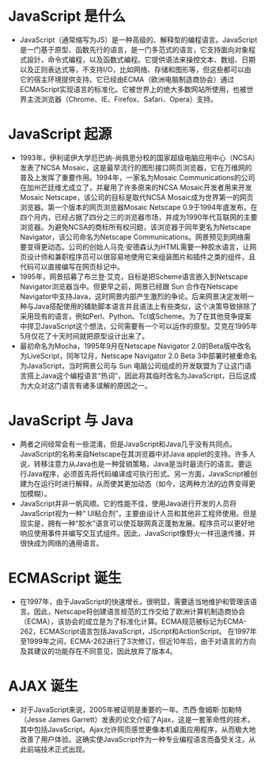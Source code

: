 # JavaScript 是什么
* JavaScript（通常缩写为JS）是一种高级的、解释型的编程语言。JavaScript是一门基于原型、函数先行的语言，是一门多范式的语言，它支持面向对象程式設計，命令式编程，以及函数式编程。它提供语法来操控文本、数组、日期以及正则表达式等，不支持I/O，比如网络、存储和图形等，但这些都可以由它的宿主环境提供支持。它已经由ECMA（欧洲电脑制造商协会）通过ECMAScript实现语言的标准化。它被世界上的绝大多数网站所使用，也被世界主流浏览器（Chrome、IE、Firefox、Safari、Opera）支持。
# JavaScript 起源
* 1993年，伊利诺伊大学厄巴纳-尚佩恩分校的国家超级电脑应用中心（NCSA）发表了NCSA Mosaic，这是最早流行的图形接口网页浏览器，它在万维网的普及上发挥了重要作用。1994年，一家名为Mosaic Communications的公司在加州芒廷维尤成立了，并雇用了许多原来的NCSA Mosaic开发者用来开发Mosaic Netscape，该公司的目标是取代NCSA Mosaic成为世界第一的网页浏览器。第一个版本的网页浏览器Mosaic Netscape 0.9于1994年底发布。在四个月内，已经占据了四分之三的浏览器市场，并成为1990年代互联网的主要浏览器。为避免NCSA的商标所有权问题，该浏览器于同年更名为Netscape Navigator，该公司命名为Netscape Communications。网景预见到网络需要变得更动态。公司的创始人马克·安德森认为HTML需要一种胶水语言，让网页设计师和兼职程序员可以很容易地使用它来组装图片和插件之类的组件，且代码可以直接编写在网页标记中。
* 1995年，网景招募了布兰登·艾克，目标是把Scheme语言嵌入到Netscape Navigator浏览器当中。但更早之前，网景已经跟 Sun 合作在Netscape Navigator中支持Java，这时网景内部产生激烈的争论。后来网景决定发明一种与Java搭配使用的辅助脚本语言并且语法上有些类似，这个决策导致排除了采用现有的语言，例如Perl、Python、Tcl或Scheme。为了在其他竞争提案中捍卫JavaScript这个想法，公司需要有一个可以运作的原型。艾克在1995年5月仅花了十天时间就把原型设计出来了。
* 最初命名为Mocha，1995年9月在Netscape Navigator 2.0的Beta版中改名为LiveScript，同年12月，Netscape Navigator 2.0 Beta 3中部署时被重命名为JavaScript，当时网景公司与 Sun 电脑公司组成的开发联盟为了让这门语言搭上Java这个编程语言“热词”，因此将其临时改名为JavaScript，日后这成为大众对这门语言有诸多误解的原因之一。
# JavaScript 与 Java
* 两者之间经常会有一些混淆，但是JavaScript和Java几乎没有共同点。JavaScript的名称来自Netscape在其浏览器中对Java applet的支持。许多人说，转移注意力从Java也是一种营销策略，Java是当时最流行的语言。要运行Java程序，必须首先将代码编译成可执行形式。另一方面，JavaScript被创建为在运行时进行解释，从而使其更加动态（如今，这两种方法的边界变得更加模糊）。
* JavaScript并非一帆风顺。它的性能不佳，使用Java进行开发的人员将JavaScript视为一种“ UI粘合剂”，主要由设计人员和其他非工程师使用。但是现实是，拥有一种“胶水”语言可以使互联网真正蓬勃发展。程序员可以更好地响应使用事件并编写交互式组件。因此，JavaScript像野火一样迅速传播，并很快成为网络的通用语言。
# ECMAScript 诞生
* 在1997年，由于JavaScript的快速增长，很明显，需要适当地维护和管理该语言。因此，Netscape将创建语言规范的工作交给了欧洲计算机制造商协会（ECMA），该协会的成立是为了标准化计算。ECMA规范被标记为ECMA-262，ECMAScript语言包括JavaScript，JScript和ActionScript。
在1997年至1999年之间，ECMA-262进行了3次修订，但近10年后，由于对语言的方向及其建议的功能存在不同意见，因此放弃了版本4。
# AJAX 诞生
* 对于JavaScript来说，2005年被证明是重要的一年。杰西·詹姆斯·加勒特（Jesse James Garrett）发表的论文介绍了Ajax，这是一套革命性的技术，其中包括JavaScript。Ajax允许网页感觉更像本机桌面应用程序，从而极大地改善了用户体验。这确实使JavaScript作为一种专业编程语言而备受关注，从此前端技术正式出现。
